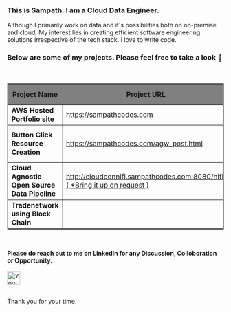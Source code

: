 
### This is Sampath. I am a Cloud Data Engineer. 

Although I primarily work on data and it's possibilities both on on-premise and cloud, My interest lies in creating efficient software engineering solutions irrespective of the tech stack. I love to write code. 

### Below are some of my projects. Please feel free to take a look 👋
<br/>
<table width="500" border="1">
<tr><th bgcolor="grey">Project Name</th><th bgcolor="grey">Project URL</th><th bgcolor="grey">GitHub Repo</th></tr>
<tr><td><b>AWS Hosted Portfolio site </b></td> <td><a href="https://sampathcodes.com" target="_blank">https://sampathcodes.com</a></td><td><a href="https://github.com/saisampathb/AWSPortfolioWebsite" target="_blank">Portfolio Site Repo</a></td></tr>

<tr><td><b>Button Click Resource Creation </b></td> <td><a href="https://sampathcodes.com/agw_post.html" target="_blank">https://sampathcodes.com/agw_post.html</a></td><td><a href="https://github.com/saisampathb/cloud-utils/tree/main/aws-button-click-resource-creation" target="_blank">Button Click Resource Cretion Repo</a></td></tr>

<tr><td><b>Cloud Agnostic Open Source Data Pipeline</b></td> <td><a href="http://cloudconnifi.sampathcodes.com:8080/nifi/" target="_blank">http://cloudconnifi.sampathcodes.com:8080/nifi/ ( *Bring it up on request )</a></td><td><a href="https://github.com/saisampathb/aws-nifi-data-central/blob/main/docker" target="_blank">AWS ECS-NIFI-Data Pipeline</a></td></tr>

<tr><td><b>Tradenetwork using Block Chain</b></td> <td><a href="#" target="_blank"></a></td><td><a href="https://github.com/saisampathb/trade-network-using-blockchain" target="_blank">BlockChain-Trade-Network</a></td></tr>

</table>
<br/>

<b>Please do reach out to me on LinkedIn for any Discussion, Colloboration or Opportunity.</b>
<br>
<br>
 <a href="https://www.linkedin.com/in/saisampathkumarb/" target="_blank">
  <img height="30"
    alt="Youtube"
    src="https://img.shields.io/badge/LinkedIn-0077B5?style=for-the-badge&logo=linkedin&logoColor=white"
  />
</a>

<br/>
Thank you for your time. 
